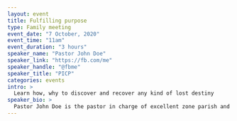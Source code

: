 ```yaml
---
layout: event
title: Fulfilling purpose
type: Family meeting
event_date: "7 October, 2020"
event_time: "11am"
event_duration: "3 hours"
speaker_name: "Pastor John Doe"
speaker_link: "https://fb.com/me"
speaker_handle: "@fbme"
speaker_title: "PICP" 
categories: events
intro: >
  Learn how, why to discover and recover any kind of lost destiny
speaker_bio: >
  Pastor John Doe is the pastor in charge of excellent zone parish and also the speaker of this program
---
```


